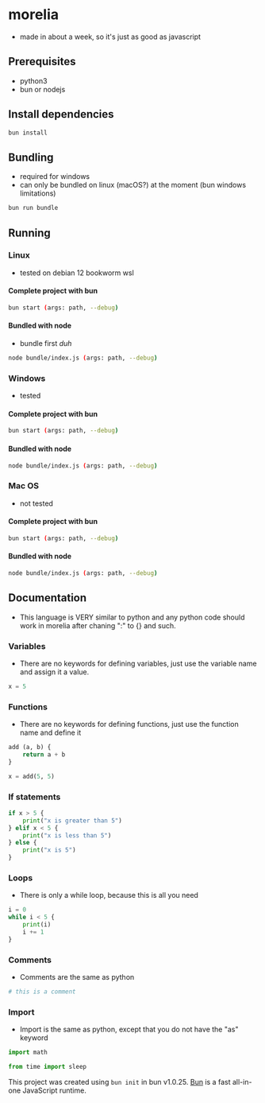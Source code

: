 # morelia
- made in about a week, so it's just as good as javascript

## Prerequisites
- python3
- bun or nodejs

## Install dependencies
```bash
bun install
```

## Bundling
- required for windows
- can only be bundled on linux (macOS?) at the moment (bun windows limitations)
```bash
bun run bundle
```

## Running

### Linux
-  tested on debian 12 bookworm wsl
#### Complete project with bun
```bash
bun start (args: path, --debug)
```

#### Bundled with node
- bundle first *duh*
```bash
node bundle/index.js (args: path, --debug)
```

### Windows
- tested
#### Complete project with bun
```bash
bun start (args: path, --debug)
```
#### Bundled with node
```bash
node bundle/index.js (args: path, --debug)
```

### Mac OS
- not tested
#### Complete project with bun
```bash
bun start (args: path, --debug)
```

#### Bundled with node
```bash
node bundle/index.js (args: path, --debug)
```


## Documentation
- This language is VERY similar to python and any python code should work in morelia after chaning ":" to {} and such.

### Variables
- There are no keywords for defining variables, just use the variable name and assign it a value.
```python
x = 5
```

### Functions
- There are no keywords for defining functions, just use the function name and define it
```python
add (a, b) {
    return a + b
}

x = add(5, 5)
```

### If statements
```python
if x > 5 {
    print("x is greater than 5")
} elif x < 5 {
    print("x is less than 5")
} else {
    print("x is 5")
}
```

### Loops
- There is only a while loop, because this is all you need
```python
i = 0
while i < 5 {
    print(i)
    i += 1
}
```

### Comments
- Comments are the same as python
```python
# this is a comment
```

### Import
- Import is the same as python, except that you do not have the "as" keyword
```python
import math
```
```python
from time import sleep
```

This project was created using `bun init` in bun v1.0.25. [Bun](https://bun.sh) is a fast all-in-one JavaScript runtime.